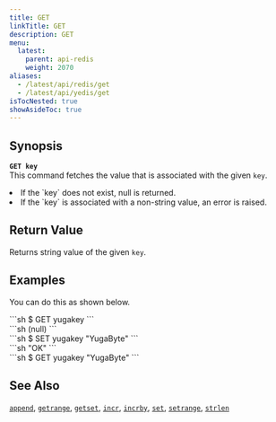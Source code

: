 ```yaml
---
title: GET
linkTitle: GET
description: GET
menu:
  latest:
    parent: api-redis
    weight: 2070
aliases:
  - /latest/api/redis/get
  - /latest/api/yedis/get
isTocNested: true
showAsideToc: true
---
```


## Synopsis
<b>`GET key`</b><br>
This command fetches the value that is associated with the given `key`.

<li>If the `key` does not exist, null is returned.</li>
<li>If the `key` is associated with a non-string value, an error is raised.</li>

## Return Value
Returns string value of the given `key`.

## Examples

You can do this as shown below.
<div class='copy separator-dollar'>
```sh
$ GET yugakey
```
</div>
```sh
(null)
```
<div class='copy separator-dollar'>
```sh
$ SET yugakey "YugaByte"
```
</div>
```sh
"OK"
```
<div class='copy separator-dollar'>
```sh
$ GET yugakey
"YugaByte"
```
</div>

## See Also
[`append`](../append/), [`getrange`](../getrange/), [`getset`](../getset/), [`incr`](../incr/), [`incrby`](../incrby/), [`set`](../set/), [`setrange`](../setrange/), [`strlen`](../strlen/)
